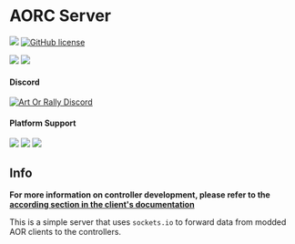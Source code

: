 # AORC Server

[![](https://img.shields.io/github/v/release/Theaninova/aorc-server?label=Download)](https://github.com/Theaninova/aorc-server/releases/latest)
[![GitHub license](https://img.shields.io/github/license/theaninova/aorc-server.svg)](https://github.com/wulkanat/aorc-server/blob/master/LICENSE)

[![](https://img.shields.io/badge/Controller%20Reference%20Implementation-GitHub-23292F)](https://github.com/Theaninova/aorc-reference-observer)
[![](https://img.shields.io/badge/AOR%20Client%20Mod-GitHub-23292F)](https://github.com/Theaninova/aorc-client)

#### Discord

[![Art Or Rally Discord](https://badgen.net/discord/members/Sx3e7qGTh9)](https://discord.gg/Sx3e7qGTh9)

#### Platform Support
![](https://img.shields.io/badge/Windows-Supprted-green)
![](https://img.shields.io/badge/Linux-Not_Built-yellow)
![](https://img.shields.io/badge/OS%2FX-Not_Built-yellow)

## Info

**For more information on controller development, please refer to
the [according section in the client's documentation](https://github.com/Theaninova/aorc-client#controller-development)**

This is a simple server that uses `sockets.io` to forward data from modded AOR clients to
the controllers.
